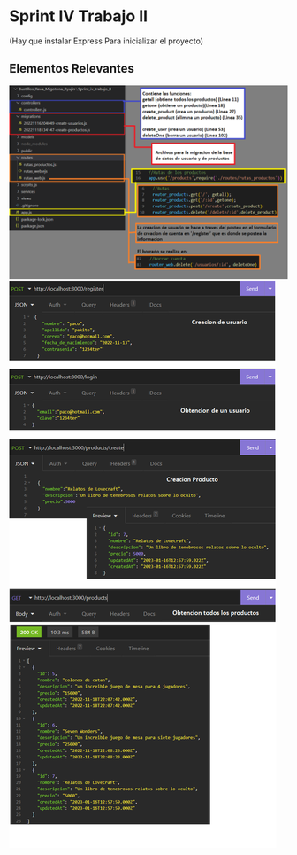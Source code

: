 # Sprint IV Trabajo II
(Hay que instalar Express Para inicializar el proyecto)<br/>

## Elementos Relevantes
![database](imagenes_repo/database.png)
![insomnia_imagen](imagenes_repo/insomnia_imagen.png)
